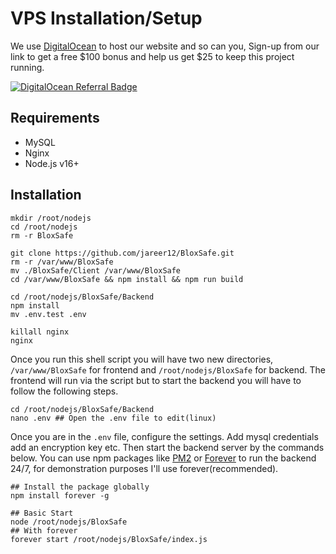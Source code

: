 # VPS Installation/Setup

We use [DigitalOcean](https://www.digitalocean.com/?refcode=bcc56aadc190&utm_campaign=Referral_Invite&utm_medium=Referral_Program&utm_source=badge) to host our website and so can you, Sign-up from our link to get a free $100 bonus and help us get $25 to keep this project running.

[![DigitalOcean Referral Badge](https://web-platforms.sfo2.digitaloceanspaces.com/WWW/Badge%202.svg)](https://www.digitalocean.com/?refcode=bcc56aadc190&utm_campaign=Referral_Invite&utm_medium=Referral_Program&utm_source=badge)

## Requirements

- MySQL
- Nginx
- Node.js v16+

## Installation

```shell
mkdir /root/nodejs
cd /root/nodejs
rm -r BloxSafe

git clone https://github.com/jareer12/BloxSafe.git
rm -r /var/www/BloxSafe
mv ./BloxSafe/Client /var/www/BloxSafe
cd /var/www/BloxSafe && npm install && npm run build

cd /root/nodejs/BloxSafe/Backend
npm install
mv .env.test .env

killall nginx
nginx

```

Once you run this shell script you will have two new directories, `/var/www/BloxSafe` for frontend and `/root/nodejs/BloxSafe` for backend. The frontend will run via the script but to start the backend you will have to follow the following steps.

```shell
cd /root/nodejs/BloxSafe/Backend
nano .env ## Open the .env file to edit(linux)
```

Once you are in the `.env` file, configure the settings. Add mysql credentials add an encryption key etc. Then start the backend server by the commands below. You can use npm packages like [PM2](https://www.npmjs.com/package/pm2) or [Forever](https://www.npmjs.com/package/forever) to run the backend 24/7, for demonstration purposes I'll use forever(recommended).

```shell
## Install the package globally
npm install forever -g
```

```shell
## Basic Start
node /root/nodejs/BloxSafe
## With forever
forever start /root/nodejs/BloxSafe/index.js
```
